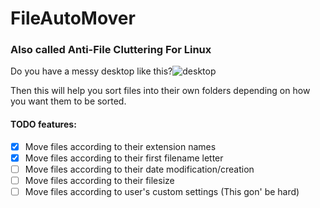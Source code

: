 # FileAutoMover

### Also called Anti-File Cluttering For Linux

Do you have a messy desktop like this?![desktop](http://i.imgur.com/M7PXn9N.jpg)

Then this will help you sort files into their own folders depending on how you want them to be sorted.

#### TODO features:

* [x] Move files according to their extension names
* [x] Move files according to their first filename letter
* [ ] Move files according to their date modification/creation
* [ ] Move files according to their filesize
* [ ] Move files according to user's custom settings (This gon' be hard)
